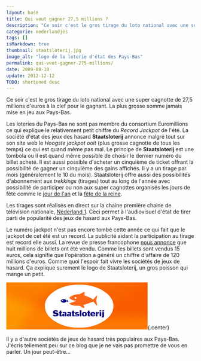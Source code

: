 ```yaml
---
layout: base
title: Qui veut gagner 27,5 millions ?
description: "Ce soir c'est le gros tirage du loto national avec une super cagnotte de 27,5 millions d'euros à la clef pour le gagnant. La plus grosse somme jamais mise en j"
categorie: nederlandjes
tags: []
isMarkdown: true
thumbnail: staatsloterij.jpg
image_alt: "logo de la loterie d'état des Pays-Bas"
permalink: qui-veut-gagner-275-millions/
date: 2009-08-10
update: 2012-12-12
TODO: shortened desc
---
```


Ce soir c'est le gros tirage du loto national avec une super cagnotte de 27,5 millions d'euros à la clef pour le gagnant. La plus grosse somme jamais mise en jeu aux Pays-Bas.

Les loteries du Pays-Bas ne sont pas membre du consortium Euromillions ce qui explique le relativement petit chiffre du *Record Jackpot* de l'été. La société d'état des jeux des hasard **Staatsloterij** annonce malgré tout sur son site web le *Hoogste jackpot ooit* (plus grosse cagnotte de tous les temps) ce qui est quand même pas mal. Le principe de **Staatsloterij** est une tombola ou il est quand même possible de choisir le dernier numéro du billet acheté. Il est aussi possible d'acheter un cinquième de ticket offrant la possibilité de gagner un cinquième des gains affichés. Il y a un tirage par mois (généralement le 10 du mois). Staatsloterij offre aussi des possibilités d'abonnement aux *trekkings* (tirages) tout au long de l'année avec possibilité de participer ou non aux super cagnottes organisés les jours de fête comme le [jour de l'an](/les-bruits-du-nouvel-an) et la [fête de la reine](/koninginnedag).

Les tirages sont réalisés en direct sur la chaine première chaine de télévision nationale, [Nederland 1](http://www.nederland1.nl/). Ceci permet à l'audiovisuel d'état de tirer parti de popularité des jeux de hasard aux Pays-Bas.

Le numéro jackpot n'est pas encore tombé cette année ce qui fait que le jackpot de cet été est un record. La publicité aidant la participation au tirage est record elle aussi. La revue de presse francophone [nous annonce](http://www.ambafrance-nl.org/france_paysbas/spip.php?article11174) que huit millions de billets ont été vendu. Comme les billets sont vendus 15 euros, cela signifie que l'opération a généré un chiffre d'affaire de 120 millions d'euros. Comme quoi l'espoir fait vivre les sociétés de jeux de hasard. Ça explique surement le logo de Staatsloterij, un gros poisson qui mange un petit.

![logo de la loterie d'état des Pays-Bas](staatsloterij.jpg){.center}

Il y a d'autre sociétés de jeux de hasard très populaires aux Pays-Bas. J'écris tellement peu sur ce blog que je ne vais pas promettre de vous en parler. Un jour peut-être...
